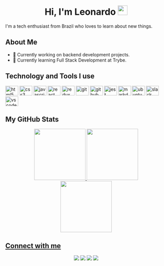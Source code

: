 <h1 align="center">Hi, I'm Leonardo <img src="https://raw.githubusercontent.com/iampavangandhi/iampavangandhi/master/gifs/Hi.gif" width="30px"></h1>

<!-- <div align="center">
  <img src="https://badges.pufler.dev/visits/lramos33/lramos33" />
  <img src="https://badges.pufler.dev/repos/lramos33" />
  <img src="https://badges.pufler.dev/commits/monthly/lramos33" />
</div> -->

<p>I'm a tech enthusiast from Brazil who loves to learn about new things.</p>

<h2>About Me</h2>

- 🔭 Currently working on backend development projects.
- 🌱 Currently learning Full Stack Development at Trybe.

<h2>Technology and Tools I use</h2>

<div>
  <img height="30" width="40" alt="html5" src="https://cdn.jsdelivr.net/gh/devicons/devicon/icons/html5/html5-original.svg" />
  <img height="30" width="40" alt="css3" src="https://cdn.jsdelivr.net/gh/devicons/devicon/icons/css3/css3-original.svg" />
  <img height="30" width="40" alt="javascript" src="https://cdn.jsdelivr.net/gh/devicons/devicon/icons/javascript/javascript-original.svg" />
  <img height="30" width="40" alt="react" src="https://cdn.jsdelivr.net/gh/devicons/devicon/icons/react/react-original.svg" />
  <img height="30" width="40" alt="redux" src="https://cdn.jsdelivr.net/gh/devicons/devicon/icons/redux/redux-original.svg" />
  <img height="30" width="40" alt="git" src="https://cdn.jsdelivr.net/gh/devicons/devicon/icons/git/git-original.svg" />
  <img height="30" width="40" alt="github" src="https://cdn.jsdelivr.net/gh/devicons/devicon/icons/github/github-original.svg" />
  <img height="30" width="40" alt="jest" src="https://cdn.jsdelivr.net/gh/devicons/devicon/icons/jest/jest-plain.svg" />
  <img height="30" width="40" alt="markdown" src="https://cdn.jsdelivr.net/gh/devicons/devicon/icons/markdown/markdown-original.svg" />
  <img height="30" width="40" alt="ubuntu" src="https://cdn.jsdelivr.net/gh/devicons/devicon/icons/ubuntu/ubuntu-plain.svg" />
  <img height="30" width="40" alt="slack" src="https://cdn.jsdelivr.net/gh/devicons/devicon/icons/slack/slack-original.svg" />
  <img height="30" width="40" alt="vscode" src="https://cdn.jsdelivr.net/gh/devicons/devicon/icons/vscode/vscode-original.svg" />
</div>

<!-- <div>
  <img alt="html5" src="https://img.shields.io/badge/HTML5-E34F26?style=for-the-badge&logo=html5&logoColor=white" />
  <img alt="css3" src="https://img.shields.io/badge/CSS3-1572B6?style=for-the-badge&logo=css3&logoColor=white" />
  <img alt="javascript" src="https://img.shields.io/badge/JavaScript-323330?style=for-the-badge&logo=javascript&logoColor=F7DF1E" />
  <img alt="react" src="https://img.shields.io/badge/React-20232A?style=for-the-badge&logo=react&logoColor=61DAFB" />
  <img alt="redux" src="https://img.shields.io/badge/Redux-593D88?style=for-the-badge&logo=redux&logoColor=white" />
  <img alt="git" src="https://img.shields.io/badge/GIT-E44C30?style=for-the-badge&logo=git&logoColor=white" />
  <img alt="github" src="https://img.shields.io/badge/GitHub-100000?style=for-the-badge&logo=github&logoColor=white" />
  <img alt="jest" src="https://img.shields.io/badge/Jest-C21325?style=for-the-badge&logo=jest&logoColor=white" />
  <img alt="markdown" src="https://img.shields.io/badge/Markdown-000000?style=for-the-badge&logo=markdown&logoColor=white" />
  <img alt="ubuntu" src="https://img.shields.io/badge/Ubuntu-E95420?style=for-the-badge&logo=ubuntu&logoColor=white" />
  <img alt="slack" src="https://img.shields.io/badge/Slack-4A154B?style=for-the-badge&logo=slack&logoColor=white" />
  <img alt="vscode" src="https://img.shields.io/badge/Visual_Studio_Code-0078D4?style=for-the-badge&logo=visual%20studio%20code&logoColor=white" />
</div> -->

<h2>My GitHub Stats</h2>

<div align="center">
  <a href="https://github.com/lramos33">
  <img height="160em" src="https://github-readme-stats.vercel.app/api?username=lramos33&show_icons=true&theme=react&include_all_commits=true&count_private=true&hide=stars,issues&hide_rank=true" />
  <img height="160em" src="https://github-readme-stats.vercel.app/api/top-langs/?username=lramos33&layout=compact&langs_count=7&theme=react&hide=shell" />
</div>

<div align="center">
  <img height="160em" src="http://github-readme-streak-stats.herokuapp.com?user=lramos33&theme=react&hide_border=true&date_format=j%20M%5B%20Y%5D" />
</div>

<h2>Connect with me</h2>

<div align="center">
  <a href="https://www.linkedin.com/in/lramo33/" target="_blank"><img src="https://img.shields.io/badge/-LinkedIn-%230077B5?style=for-the-badge&logo=linkedin&logoColor=white" target="_blank"></a>
  <a href="https://instagram.com/lramos33" target="_blank"><img src="https://img.shields.io/badge/-Instagram-%23E4405F?style=for-the-badge&logo=instagram&logoColor=white" target="_blank"></a>
  <a href = "mailto:oliveira.leonardo3004@gmail.com"><img src="https://img.shields.io/badge/Gmail-D14836?style=for-the-badge&logo=gmail&logoColor=white" target="_blank"></a>
  <a href = "https://open.spotify.com/user/ramos.leonardo3004"><img src="https://img.shields.io/badge/Spotify-1ED760?&style=for-the-badge&logo=spotify&logoColor=white" target="_blank"></a>
</div>
